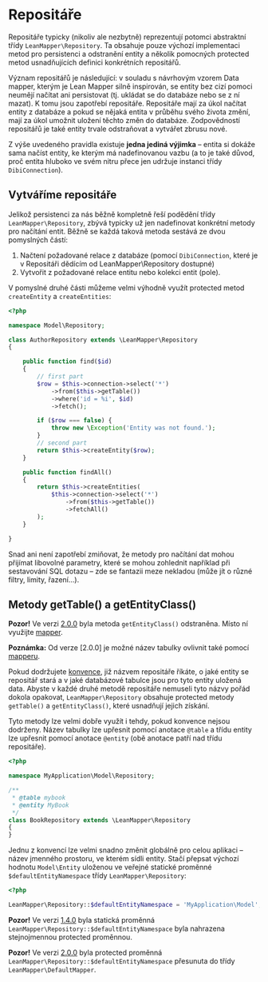 
# Repositáře

Repositáře typicky (nikoliv ale nezbytně) reprezentují potomci abstraktní třídy `LeanMapper\Repository`. Ta obsahuje pouze výchozí implementaci metod pro persistenci a odstranění entity a několik pomocných protected metod usnadňujících definici konkrétních repositářů.

Význam repositářů je následující: v souladu s návrhovým vzorem Data mapper, kterým je Lean Mapper silně inspirován, se entity bez cizí pomoci neumějí načítat ani persistovat (tj. ukládat se do databáze nebo se z ní mazat). K tomu jsou zapotřebí repositáře. Repositáře mají za úkol načítat entity z databáze a pokud se nějaká entita v průběhu svého života změní, mají za úkol umožnit uložení těchto změn do databáze. Zodpovědností repositářů je také entity trvale odstraňovat a vytvářet zbrusu nové.

Z výše uvedeného pravidla existuje **jedna jediná výjimka** – entita si dokáže sama načíst entity, ke kterým má nadefinovanou vazbu (a to je také důvod, proč entita hluboko ve svém nitru přece jen udržuje instanci třídy `DibiConnection`).


## Vytváříme repositáře

Jelikož persistenci za nás běžně kompletně řeší podědění třídy `LeanMapper\Repository`, zbývá typicky už jen nadefinovat konkrétní metody pro načítání entit. Běžně se každá taková metoda sestává ze dvou pomyslných částí:

1. Načtení požadované relace z databáze (pomocí `DibiConnection`, které je v Repositáři dědícím od LeanMapper\Repository dostupné)
2. Vytvořit z požadované relace entitu nebo kolekci entit (pole).

V pomyslné druhé části můžeme velmi výhodně využít protected metod `createEntity` a `createEntities`:

``` php
<?php

namespace Model\Repository;

class AuthorRepository extends \LeanMapper\Repository
{

	public function find($id)
	{
		// first part
		$row = $this->connection->select('*')
			->from($this->getTable())
			->where('id = %i', $id)
			->fetch();

		if ($row === false) {
			throw new \Exception('Entity was not found.');
		}
		// second part
		return $this->createEntity($row);
	}

	public function findAll()
	{
		return $this->createEntities(
			$this->connection->select('*')
				->from($this->getTable())
				->fetchAll()
		);
	}

}
```

Snad ani není zapotřebí zmiňovat, že metody pro načítání dat mohou přijímat libovolné parametry, které se mohou zohlednit například při sestavování SQL dotazu – zde se fantazii meze nekladou (může jít o různé filtry, limity, řazení…).


## Metody getTable() a getEntityClass()

**Pozor!** Ve verzi [2.0.0](../changelog.md#2.0.0) byla metoda `getEntityClass()` odstraněna. Místo ní využijte [mapper](../mapper.md).

**Poznámka:** Od verze [2.0.0] je možné název tabulky ovlivnit také pomocí [mapperu](../mapper.md).

Pokud dodržujete [konvence](../konvence.md), již názvem repositáře říkáte, o jaké entity se repositář stará a v jaké databázové tabulce jsou pro tyto entity uložená data. Abyste v každé druhé metodě repositáře nemuseli tyto názvy pořád dokola opakovat, `LeanMapper\Repository` obsahuje protected metody `getTable()` a `getEntityClass()`, které usnadňují jejich získání.

Tyto metody lze velmi dobře využít i tehdy, pokud konvence nejsou dodrženy. Název tabulky lze upřesnit pomocí anotace `@table` a třídu entity lze upřesnit pomocí anotace `@entity` (obě anotace patří nad třídu repositáře).

``` php
<?php

namespace MyApplication\Model\Repository;

/**
 * @table mybook
 * @entity MyBook
 */
class BookRepository extends \LeanMapper\Repository
{
}
```

Jednu z konvencí lze velmi snadno změnit globálně pro celou aplikaci – název jmenného prostoru, ve kterém sídli entity. Stačí přepsat výchozí hodnotu `Model\Entity` uloženou ve veřejné statické proměnné `$defaultEntityNamespace` třídy `LeanMapper\Repository`:

``` php
<?php

LeanMapper\Repository::$defaultEntityNamespace = 'MyApplication\Model';
```

**Pozor!** Ve verzi [1.4.0](../changelog.md#1.4.0) byla statická proměnná `LeanMapper\Repository::$defaultEntityNamespace` byla nahrazena stejnojmennou protected proměnnou.

**Pozor!** Ve verzi [2.0.0](../changelog.md#2.0.0) byla protected proměnná `LeanMapper\Repository::$defaultEntityNamespace` přesunuta do třídy `LeanMapper\DefaultMapper`.